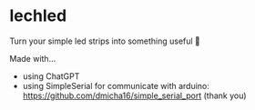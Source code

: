# lechled
Turn your simple led strips into something useful 🌈

Made with...
- using ChatGPT
- using SimpleSerial for communicate with arduino: https://github.com/dmicha16/simple_serial_port (thank you)